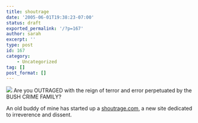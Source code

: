 ```yaml
---
title: shoutrage
date: '2005-06-01T19:38:23-07:00'
status: draft
exported_permalink: '/?p=167'
author: sarah
excerpt: ''
type: post
id: 167
category:
    - Uncategorized
tag: []
post_format: []
---
```

![](http://logo.cafepress.com/9/2586863.538439.jpg) Are you OUTRAGED with the reign of terror and error perpetuated by the BUSH CRIME FAMILY?

An old buddy of mine has started up a [shoutrage.com](http://www.shoutrage.com), a new site dedicated to irreverence and dissent.